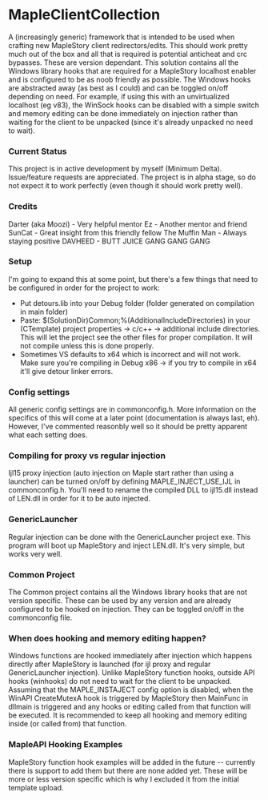 # MapleClientCollection

A (increasingly generic) framework that is intended to be used when crafting new MapleStory client redirectors/edits.
This should work pretty much out of the box and all that is required is potential anticheat and crc bypasses. These are version dependant.
This solution contains all the Windows library hooks that are required for a MapleStory localhost enabler and is configured to be as noob friendly as possible.
The Windows hooks are abstracted away (as best as I could) and can be toggled on/off depending on need. For example, if using this with an unvirtualized localhost (eg v83), the WinSock hooks can be disabled with a simple switch and memory editing can be done immediately on injection rather than waiting for the client to be unpacked (since it's already unpacked no need to wait).

### Current Status
This project is in active development by myself (Minimum Delta). Issue/feature requests are appreciated.
The project is in alpha stage, so do not expect it to work perfectly (even though it should work pretty well).

### Credits
Darter (aka Moozi) 	- Very helpful mentor
Ez					- Another mentor and friend
SunCat				- Great insight from this friendly fellow
The Muffin Man		- Always staying positive
DAVHEED				- BUTT JUICE GANG GANG GANG

### Setup
I'm going to expand this at some point, but there's a few things that need to be configured in order for the project to work:
* Put detours.lib into your Debug folder (folder generated on compilation in main folder)
* Paste: $(SolutionDir)Common;%(AdditionalIncludeDirectories) in your (CTemplate) project properties -> c/c++ -> additional include directories. This will let the project see the other files for proper compilation. It will not compile unless this is done properly.
* Sometimes VS defaults to x64 which is incorrect and will not work. Make sure you're compiling in Debug x86 -> if you try to compile in x64 it'll give detour linker errors.

### Config settings
All generic config settings are in commonconfig.h. More information on the specifics of this will come at a later point (documentation is always last, eh). However, I've commented reasonbly well so it should be pretty apparent what each setting does.

### Compiling for proxy vs regular injection
Ijl15 proxy injection (auto injection on Maple start rather than using a launcher) can be turned on/off by defining MAPLE_INJECT_USE_IJL in commonconfig.h. You'll need to rename the compiled DLL to ijl15.dll instead of LEN.dll in order for it to be auto injected.

### GenericLauncher
Regular injection can be done with the GenericLauncher project exe. This program will boot up MapleStory and inject LEN.dll. It's very simple, but works very well.

### Common Project
The Common project contains all the Windows library hooks that are not version specific. These can be used by any version and are already configured to be hooked on injection. They can be toggled on/off in the commonconfig file.

### When does hooking and memory editing happen?
Windows functions are hooked immediately after injection which happens directly after MapleStory is launched (for ijl proxy and regular GenericLauncher injection). Unlike MapleStory function hooks, outside API hooks (winhooks) do not need to wait for the client to be unpacked. Assuming that the MAPLE_INSTAJECT config option is disabled, when the WinAPI CreateMutexA hook is triggered by MapleStory then MainFunc in dllmain is triggered and any hooks or editing called from that function will be executed. It is recommended to keep all hooking and memory editing inside (or called from) that function.

### MapleAPI Hooking Examples
MapleStory function hook examples will be added in the future -- currently there is support to add them but there are none added yet. These will be more or less version specific which is why I excluded it from the initial template upload.









